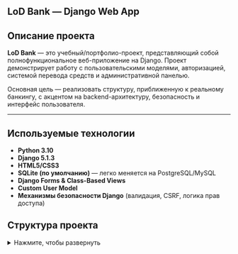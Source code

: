 ## LoD Bank — Django Web App

## Описание проекта

**LoD Bank** — это учебный/портфолио-проект, представляющий собой полнофункциональное веб-приложение на Django. Проект демонстрирует работу с пользовательскими моделями, авторизацией, системой перевода средств и административной панелью.  

Основная цель — реализовать структуру, приближенную к реальному банкингу, с акцентом на backend-архитектуру, безопасность и интерфейс пользователя.

---

## Используемые технологии

- **Python 3.10**
- **Django 5.1.3**
- **HTML5/CSS3**
- **SQLite (по умолчанию)** — легко меняется на PostgreSQL/MySQL
- **Django Forms & Class-Based Views**
- **Custom User Model**
- **Механизмы безопасности Django** (валидация, CSRF, логика прав доступа)


## Структура проекта

<details>
<summary>Нажмите, чтобы развернуть</summary>

```text
LoD_Bank/
│
├── account/          # Регистрация, логин, профиль, модель пользователя
├── transfers/        # Обработка переводов
├── payments/         # Логика оплаты и пополнений
├── templates/        # HTML-шаблоны всех страниц
├── static/           # CSS, изображения и JS
├── media/            # Файлы, загружаемые пользователями
├── LoD_Bank/         # Основная конфигурация Django
└── manage.py




